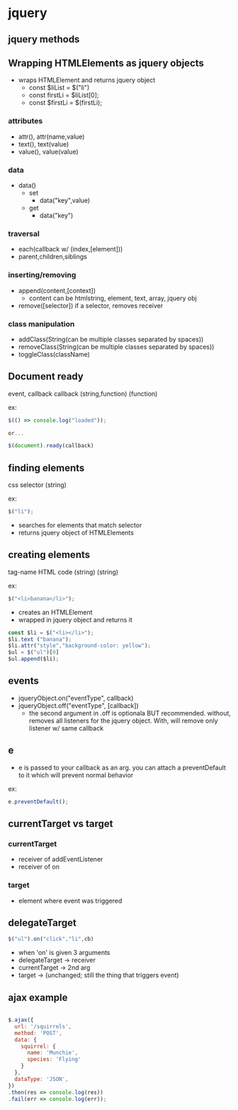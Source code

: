 # jquery 

## jquery methods 

## Wrapping HTMLElements as jquery objects 
* wraps HTMLElement and returns jquery object 
    * const $liList = $("li")
    * const firstLi = $liList[0];
    * const $firstLi = $(firstLi);

### attributes 
* attr(), attr(name,value)
* text(), text(value)
* value(), value(value)

### data 
* data()
    * set
        * data("key",value)
    * get 
        * data("key")

### traversal
* each(callback w/ (index,[element]))
* parent,children,siblings

### inserting/removing 
* append(content,[context])
    * content can be htmlstring, element, text, array, jquery obj
* remove([selector]) if a selector, removes receiver 

### class manipulation
* addClass(String(can be multiple classes separated by spaces))
* removeClass(String(can be multiple classes separated by spaces))
* toggleClass(className)

## Document ready

 event, callback    callback
(string,function)  (function)

ex:
```js
$(() => console.log("loaded"));

or...

$(document).ready(callback)
```

## finding elements 
css
selector
(string)

ex:
```js
$("li");
```
*   searches for elements that match selector
*   returns jquery object of HTMLElements

##  creating elements 
tag-name  HTML code 
(string)  (string)

ex:
```js
$("<li>banana</li>");
```
* creates an HTMLElement
* wrapped in jquery object and returns it 

```js
const $li = $("<li></li>");
$li.text ("banana");
$li.attr("style","background-color: yellow");
$ul = $("ul")[0]
$ul.append($li);

```

## events 

* jqueryObject.on("eventType", callback)
* jqueryObject.off("eventType", [callback])
    * the second argument in .off is optionala BUT recommended. without, removes all listeners for the jquery object. With, will remove only listener w/ same callback

## e
* e is passed to your callback as an arg. you can attach a preventDefault to it which will prevent normal behavior

ex:
```js
e.preventDefault();
```
## currentTarget vs target 

### currentTarget 
* receiver of addEventListener
* receiver of on 

### target 
* element where event was triggered 

## delegateTarget 
```js
$("ul").on("click","li",cb) 
```

-   when 'on' is given 3 arguments 
-   delegateTarget -> receiver 
-   currentTarget -> 2nd arg 
-   target -> (unchanged; still the thing that triggers event)

## ajax example 
```js

$.ajax({
  url: '/squirrels',
  method: 'POST',
  data: {
    squirrel: {
      name: 'Munchie',
      species: 'Flying'
    }
  },
  dataType: 'JSON',
})
.then(res => console.log(res))
.fail(err => console.log(err));

```